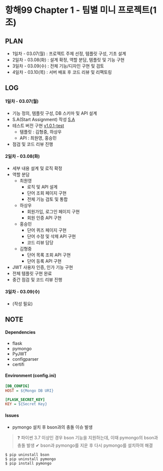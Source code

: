 # 항해99 Chapter 1 - 팀별 미니 프로젝트(1조)

## PLAN

- 1일차 - 03.07(월) : 프로젝트 주제 선정, 템플릿 구성, 기초 설계
- 2일차 - 03.08(화) : 설계 확정, 역할 분담, 템플릿 및 기능 구현
- 3일차 - 03.09(수) : 전체 기능/디자인 구현 및 검토
- 4일차 - 03.10(목) : 서버 배포 후 코드 리뷰 및 리팩토링

## LOG

#### 1일차 - 03.07(월)

- 기능 정의, 템플릿 구성, DB 스키마 및 API 설계
- S.A(Start Assignment) 작성 [S.A](https://choewy.tistory.com/125)
- 테스트 버전 구현 [v1.0.1-test](https://github.com/fomula91/HelloWord/tree/v1.0.0-test)
  - 템플릿 : 김형중, 하상우
  - API : 최원영, 홍승민
- 점검 및 코드 리뷰 진행

#### 2일차 - 03.08(화)

- 세부 내용 설계 및 로직 확정
- 역할 분담
  - 최원영
    - 로직 및 API 설계
    - 단어 조회 페이지 구현
    - 전체 기능 검토 및 통합
  - 하상우
    - 회원가입, 로그인 페이지 구현
    - 회원 인증 API 구현
  - 홍승민
    - 단어 퀴즈 페이지 구현
    - 단어 수정 및 삭제 API 구현
    - 코드 리뷰 담당
  - 김형중
    - 단어 목록 조회 API 구현
    - 단어 등록 API 구현
- JWT 사용자 인증, 인가 기능 구현
- 전체 템플릿 구현 완료
- 중간 점검 및 코드 리뷰 진행

#### 3일차 - 03.09(수)

- (작성 필요)

## NOTE

#### Dependencies

- flask
- pymongo
- PyJWT
- configparser
- certifi

#### Environment (config.ini)

```ini
[DB_CONFIG]
HOST = ${Mongo DB URI}

[FLASK_SECRET_KEY]
KEY = ${Secret Key}
```

#### Issues

- pymongo 설치 후 bson과의 충돌 이슈 발생

> ❓ 파이썬 3.7 이상인 경우 bson 기능을 지원하는데, 이때 pymongo의 bson과 충돌 발생
> ✔ bson과 pymongo를 지운 후 다시 pymongo를 설치하여 해결

```
$ pip uninstall bson
$ pip uninstall pymongo
$ pip install pymongo
```